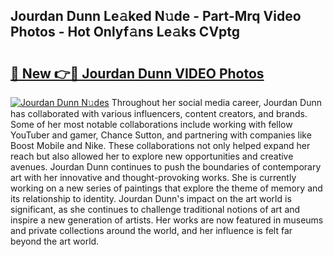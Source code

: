 ## Jourdan Dunn Le𝚊ked N𝚞de - Part-Mrq Video Photos - Hot Onlyf𝚊ns Le𝚊ks CVptg

# <h2><a href="http://ab99986.deff.icu/?id=Jourdan+Dunn">🔗 New 👉🔴 Jourdan Dunn VIDEO Photos</a></h2>

[![Jourdan Dunn N𝚞des](https://i.imgur.com/rIISA9y.gif)](http://ab99986.deff.icu/?id=Jourdan+Dunn)
Throughout her social media career, Jourdan Dunn has collaborated with various influencers, content creators, and brands. Some of her most notable collaborations include working with fellow YouTuber and gamer, Chance Sutton, and partnering with companies like Boost Mobile and Nike. These collaborations not only helped expand her reach but also allowed her to explore new opportunities and creative avenues. Jourdan Dunn continues to push the boundaries of contemporary art with her innovative and thought-provoking works. She is currently working on a new series of paintings that explore the theme of memory and its relationship to identity. Jourdan Dunn's impact on the art world is significant, as she continues to challenge traditional notions of art and inspire a new generation of artists. Her works are now featured in museums and private collections around the world, and her influence is felt far beyond the art world.
